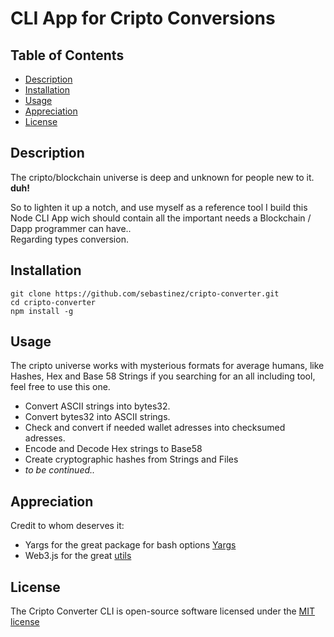 # CLI App for Cripto Conversions

## Table of Contents

- [Description](#description)
- [Installation](#installation)
- [Usage](#usage)
- [Appreciation](#appreciation)
- [License](#license)

<a name="description"></a>

## Description

The cripto/blockchain universe is deep and unknown for people new to it. **duh!**

So to lighten it up a notch, and use myself as a reference tool I build this Node CLI App wich should contain all the important needs a Blockchain / Dapp programmer can have..  
Regarding types conversion.

<a name="installation"></a>

## Installation

```shell
git clone https://github.com/sebastinez/cripto-converter.git
cd cripto-converter
npm install -g
```

<a name="usage"></a>

## Usage

The cripto universe works with mysterious formats for average humans, like Hashes, Hex and Base 58 Strings if you searching for an all including tool, feel free to use this one.

- Convert ASCII strings into bytes32.
- Convert bytes32 into ASCII strings.
- Check and convert if needed wallet adresses into checksumed adresses.
- Encode and Decode Hex strings to Base58
- Create cryptographic hashes from Strings and Files
- _to be continued.._

<a name="appreciation"></a>

## Appreciation

Credit to whom deserves it:

- Yargs for the great package for bash options [Yargs](https://github.com/yargs/yargs)
- Web3.js for the great [utils](https://github.com/ethereum/web3.js)

<a name="license"></a>

## License

The Cripto Converter CLI is open-source software licensed under the [MIT license](https://opensource.org/licenses/MIT)
